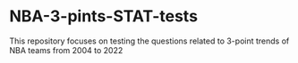 # NBA-3-pints-STAT-tests
This repository focuses on testing the questions related to 3-point trends of NBA teams from 2004 to 2022
